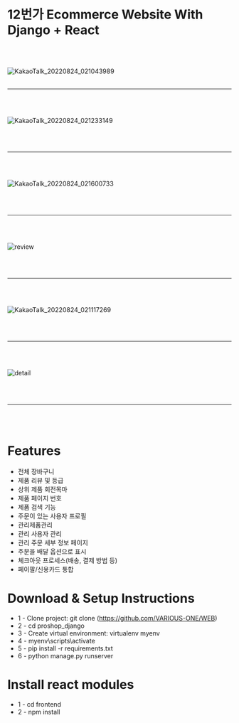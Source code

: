 # 12번가 Ecommerce Website With Django + React
<br><br>

![KakaoTalk_20220824_021043989](https://user-images.githubusercontent.com/71229129/186226854-3564670b-45d6-413c-ba22-d17b9d855fed.png)
<br><br>
<hr>
<br><br>

![KakaoTalk_20220824_021233149](https://user-images.githubusercontent.com/71229129/186227038-77baa68f-c391-43bb-8892-4a50d75b6532.png)

<br><br>
<hr>
<br><br>

![KakaoTalk_20220824_021600733](https://user-images.githubusercontent.com/71229129/186227049-92f06653-20f0-41b3-b174-a3e76c4d32bb.png)

<br><br>
<hr>
<br><br>

![review](https://user-images.githubusercontent.com/71229129/186232273-b6a9dadc-9f68-4b70-bb3a-31d8cf8d57cf.png)

<br><br>
<hr>
<br><br>

![KakaoTalk_20220824_021117269](https://user-images.githubusercontent.com/71229129/186227051-a57e6cac-128a-4106-8ed8-b0184b92ff9f.png)

<br><br>
<hr color ="red">
<br><br>

![detail](https://user-images.githubusercontent.com/71229129/186233261-6117925d-08e7-4d11-802f-67132d64c2ef.png)

<br><br>
<hr color ="red">
<br><br>


# Features

* 전체 장바구니
* 제품 리뷰 및 등급
* 상위 제품 회전목마
* 제품 페이지 번호
* 제품 검색 기능
* 주문이 있는 사용자 프로필
* 관리제품관리
* 관리 사용자 관리
* 관리 주문 세부 정보 페이지
* 주문을 배달 옵션으로 표시
* 체크아웃 프로세스(배송, 결제 방법 등)
* 페이팔/신용카드 통합


# Download & Setup Instructions

* 1 - Clone project: git clone (https://github.com/VARIOUS-ONE/WEB)
* 2 - cd proshop_django
* 3 - Create virtual environment: virtualenv myenv
* 4 - myenv\scripts\activate
* 5 - pip install -r requirements.txt
* 6 - python manage.py runserver

# Install react modules
* 1 - cd frontend
* 2 - npm install

